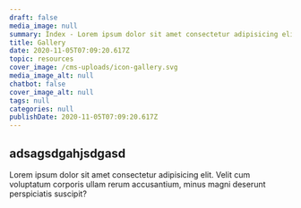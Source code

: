 ```yaml
---
draft: false
media_image: null
summary: Index - Lorem ipsum dolor sit amet consectetur adipisicing elit. Autem, culpa?
title: Gallery
date: 2020-11-05T07:09:20.617Z
topic: resources
cover_image: /cms-uploads/icon-gallery.svg
media_image_alt: null
chatbot: false
cover_image_alt: null
tags: null
categories: null
publishDate: 2020-11-05T07:09:20.617Z
---
```


## adsagsdgahjsdgasd

Lorem ipsum dolor sit amet consectetur adipisicing elit. Velit cum voluptatum corporis ullam rerum accusantium, minus magni deserunt perspiciatis suscipit?
